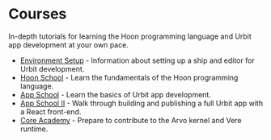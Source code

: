 # Courses

In-depth tutorials for learning the Hoon programming language and Urbit app development at your own pace.

- [Environment Setup](environment.md) - Information about setting up a ship and editor for Urbit development.
- [Hoon School](hoon-school) - Learn the fundamentals of the Hoon programming language.
- [App School](app-school) - Learn the basics of Urbit app development.
- [App School II](app-school-full-stack) - Walk through building and publishing a full Urbit app with a React front-end.
- [Core Academy](core-academy) - Prepare to contribute to the Arvo kernel and Vere runtime.
